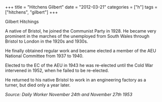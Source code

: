 +++
title = "Hitchens Gilbert"
date = "2012-03-21"
categories = ["h"]
tags = ["hitchens", "gilbert"]
+++

Gilbert Hitchings

A native of Bristol, he joined the Communist Party in 1928. He became very prominent in the marches of the unemployed from South Wales through Bristol to London in the 1920s and 1930s.

He finally obtained regular work and became elected a member of the AEU National Committee from 1937 to 1940.

Elected to the EC of the AEU in 1943 he was re-elected until the Cold War intervened in 1952, when he failed to be re-elected.

He returned to his native Bristol to work in an engineering factory as a turner, but died only a year later.

_Source: Daily Worker November 24th and November 27th 1953_
